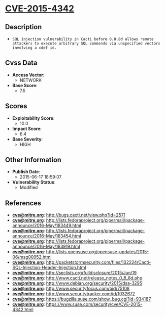 
# [CVE-2015-4342](https://cve.mitre.org/cgi-bin/cvename.cgi?name=CVE-2015-4342)

## Description

- `SQL injection vulnerability in Cacti before 0.8.8d allows remote attackers to execute arbitrary SQL commands via unspecified vectors involving a cdef id.`

## Cvss Data

- **Access Vector**:
  - NETWORK
- **Base Score**:
  - 7.5

## Scores

- **Exploitability Score**:
  - 10.0
- **Impact Score**:
  - 6.4
- **Base Severity**:
  - HIGH

## Other Information

- **Publish Date**:
  - 2015-06-17 18:59:07
- **Vulnerability Status**:
  - Modified

## References

- **cve@mitre.org**: http://bugs.cacti.net/view.php?id=2571
- **cve@mitre.org**: http://lists.fedoraproject.org/pipermail/package-announce/2016-May/183449.html
- **cve@mitre.org**: http://lists.fedoraproject.org/pipermail/package-announce/2016-May/183454.html
- **cve@mitre.org**: http://lists.fedoraproject.org/pipermail/package-announce/2016-May/183919.html
- **cve@mitre.org**: http://lists.opensuse.org/opensuse-updates/2015-06/msg00052.html
- **cve@mitre.org**: http://packetstormsecurity.com/files/132224/Cacti-SQL-Injection-Header-Injection.html
- **cve@mitre.org**: http://seclists.org/fulldisclosure/2015/Jun/19
- **cve@mitre.org**: http://www.cacti.net/release_notes_0_8_8d.php
- **cve@mitre.org**: http://www.debian.org/security/2015/dsa-3295
- **cve@mitre.org**: http://www.securityfocus.com/bid/75108
- **cve@mitre.org**: http://www.securitytracker.com/id/1032672
- **cve@mitre.org**: https://bugzilla.suse.com/show_bug.cgi?id=934187
- **cve@mitre.org**: https://www.suse.com/security/cve/CVE-2015-4342.html
